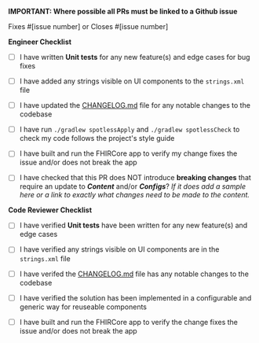 **IMPORTANT: Where possible all PRs must be linked to a Github issue**

Fixes #[issue number] or Closes #[issue number]

**Engineer Checklist**
- [ ] I have written **Unit tests** for any new feature(s) and edge cases for bug fixes
- [ ] I have added any strings visible on UI components to the `strings.xml` file
- [ ] I have updated the  [CHANGELOG.md](./CHANGELOG.md) file for any notable changes to the codebase
- [ ] I have run `./gradlew spotlessApply` and `./gradlew spotlessCheck` to check my code follows the project's style guide
- [ ] I have built and run the FHIRCore app to verify my change fixes the issue and/or does not break the app 
- [ ] I have checked that this PR does NOT introduce **breaking changes** that require an update to **_Content_** and/or **_Configs_**? _If it does add a sample here or a link to exactly what changes need to be made to the content._


**Code Reviewer Checklist**
- [ ] I have verified **Unit tests** have been written for any new feature(s) and edge cases
- [ ] I have verified any strings visible on UI components are in the `strings.xml` file
- [ ] I have verifed the [CHANGELOG.md](./CHANGELOG.md) file has any notable changes to the codebase
- [ ] I have verified the solution has been implemented in a configurable and generic way for reuseable components
- [ ] I have built and run the FHIRCore app to verify the change fixes the issue and/or does not break the app
 